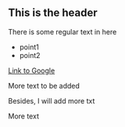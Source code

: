 ## This is the header
There is some regular text in here
* point1
* point2

[Link to Google](http://www.google.com)

More text to be added

Besides, I will add more txt

More text